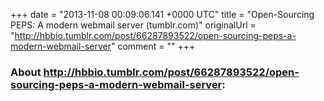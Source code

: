 +++
date = "2013-11-08 00:09:06.141 +0000 UTC"
title = "Open-Sourcing PEPS: A modern webmail server (tumblr.com)"
originalUrl = "http://hbbio.tumblr.com/post/66287893522/open-sourcing-peps-a-modern-webmail-server"
comment = ""
+++

### About http://hbbio.tumblr.com/post/66287893522/open-sourcing-peps-a-modern-webmail-server:


